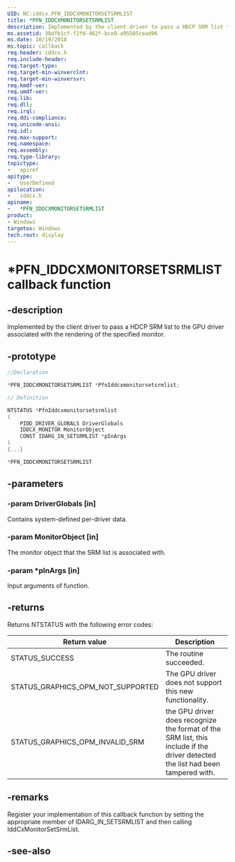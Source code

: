 ```yaml
---
UID: NC:iddcx.PFN_IDDCXMONITORSETSRMLIST
title: *PFN_IDDCXMONITORSETSRMLIST
description: Implemented by the client driver to pass a HDCP SRM list to the GPU driver associated with the rendering of the specified monitor.
ms.assetid: 38dfb1cf-f2fd-462f-bce0-a95505cead96
ms.date: 10/19/2018
ms.topic: callback
req.header: iddcx.h
req.include-header:
req.target-type:
req.target-min-winverclnt:
req.target-min-winversvr:
req.kmdf-ver:
req.umdf-ver:
req.lib:
req.dll:
req.irql:
req.ddi-compliance:
req.unicode-ansi:
req.idl:
req.max-support:
req.namespace:
req.assembly:
req.type-library:
topictype:
-	apiref
apitype:
-	UserDefined
apilocation:
-	iddcx.h
apiname:
-	*PFN_IDDCXMONITORSETSRMLIST
product: 
- Windows
targetos: Windows
tech.root: display
---
```


# *PFN_IDDCXMONITORSETSRMLIST callback function

## -description

Implemented by the client driver to pass a HDCP SRM list to the GPU driver associated with the rendering of the specified monitor.

## -prototype

```cpp
//Declaration

*PFN_IDDCXMONITORSETSRMLIST *PfnIddcxmonitorsetsrmlist;

// Definition

NTSTATUS *PfnIddcxmonitorsetsrmlist
(
	PIDD_DRIVER_GLOBALS DriverGlobals
	IDDCX_MONITOR MonitorObject
	CONST IDARG_IN_SETSRMLIST *pInArgs
)
{...}

*PFN_IDDCXMONITORSETSRMLIST


```

## -parameters

### -param DriverGlobals [in]

Contains system-defined per-driver data.

### -param MonitorObject [in]

The monitor object that the SRM list is associated with.

### -param *pInArgs [in]

Input arguments of function.

## -returns

Returns NTSTATUS with the following error codes:

| Return value | Description |
| --- | --- |
| STATUS_SUCCESS | The routine succeeded. |
| STATUS_GRAPHICS_OPM_NOT_SUPPORTED | The GPU driver does not support this new functionality. |
| STATUS_GRAPHICS_OPM_INVALID_SRM | the GPU driver does recognize the format of the SRM list, this include if the driver detected the list had been tampered with. |


## -remarks

Register your implementation of this callback function by setting the appropriate member of IDARG_IN_SETSRMLIST and then calling IddCxMonitorSetSrmList.


## -see-also
